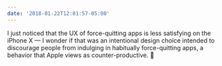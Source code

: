 ```yaml
---
date: '2018-01-22T12:01:57-05:00'
---
```

I just noticed that the UX of force-quitting apps is less satisfying on the iPhone X — I wonder if that was an intentional design choice intended to discourage people from indulging in habitually force-quitting apps, a behavior that Apple views as counter-productive. 🤔
